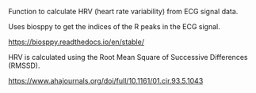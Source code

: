 
Function to calculate HRV (heart rate variability) from ECG signal data.

Uses biosppy to get the indices of the R peaks in the ECG signal.

https://biosppy.readthedocs.io/en/stable/

HRV is calculated using the Root Mean Square of Successive Differences (RMSSD).

https://www.ahajournals.org/doi/full/10.1161/01.cir.93.5.1043

